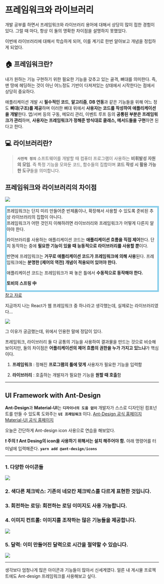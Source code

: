 # 프레임워크와 라이브러리

개발 공부를 하면서 프레임워크와 라이브러리 용어에 대해서 상당히 많이 접한 경험이 있다.
그럴 때 마다, 항상 이 둘의 명확한 차이점을 설명하지 못했었다.

이번에 라이브러리에 대해서 학습하게 되어, 이를 계기로 한번 알아보고 개념을 정립하게 되었다.

## 🏠 프레임워크란?

내가 원하는 기능 구현하기 위한 필요한 기능을 갖추고 있는 골격, 뼈대를 의미한다.
즉, 맨 땅에 헤딩하는 것이 아닌 어느정도 기반이 다져져있는 상태에서 시작한다는 점에서 상당히 중요하다.

애플리케이션 개발 시 **필수적인 코드**, **알고리즘**, **DB 연동**과 같은 기능들을 위해 어느 정도 **뼈대(구조)를 제공**하며 이러한 뼈대 위에서 **사용자는 코드를 작성하여 애플리케이션을 개발**한다. 앱/서버 등의 구동, 메모리 관리, 이벤트 루프 등의 **공통된 부분은 프레임워크가 관리**하며, **사용자는 프레임워크가 정해준 방식대로 클래스, 메서드들을 구현**하면 된다고 한다.

## 💻 라이브러리란?

> **`사전적 정의`**
> 소프트웨어를 개발할 때 컴퓨터 프로그램이 사용하는 **비휘발성 자원의 모임**.
> 즉 특정 기능을 모와둔 코드, 함수들의 집합이며 **코드 작성 시 활용 가능한 도구**들을 의미합니다.

## 프레임워크와 라이브러리의 차이점

![](https://velog.velcdn.com/images/dovelop/post/c993382a-b9c6-4cea-aee3-e58179953d6d/image.PNG)

<div style="border:5px solid skyblue">
프레임워크는 단지 미리 만들어준 반제품이나, 확장해서 사용할 수 있도록 준비된 추상 라이브러리의 집합이 아니다.<br>
프레임워크가 어떤 것인지 이해하려면 라이브러리와 프레임워크가 어떻게 다른지 알아야 한다.

라이브러리를 사용하는 애플리케이션 코드는 **애플리케이션 흐름을 직접 제어**한다.
단지 동작하는 중에 **필요한 기능이 있을 때 능동적으로 라이브러리를 사용할 뿐**이다.

반면에 프레임워크는 **거꾸로 애플리케이션 코드가 프레임워크에 의해 사용**된다.
프레임워크에는 **분명한 [제어의 역전] 개념이 적용되어 있어야 한다.**

애플리케이션 코드는 프레임워크가 짜 놓은 틀에서 **수동적으로 동작해야 한다.**

**토비의 스프링 中**

</div>
<a href="https://mangkyu.tistory.com/4">참고 자료</a>

지금까지 나는 React가 웹 프레임워크 중 하나라고 생각했는데, 실제로는 라이브러리였다...

![](https://velog.velcdn.com/images/dovelop/post/096aea58-73fe-49f5-b5f1-cf1c133ab879/image.PNG)

그 이유가 궁금했는데, 위에서 인용한 말에 정답이 있다.

프레임워크, 라이브러리 둘 다 공통의 기능을 사용하여 결과물을 만드는 것으로 비슷해 보이지만, 둘의 차이점은 **어플리케이션의 제어 흐름의 권한을 누가 가지고 있느냐**가 핵심이다.

1. **프레임워크** : 정해진 **프로그램의 틀에 맞게** 사용자가 필요한 기능을 입력함

2. **라이브러리** : 호출하는 개발자가 필요한 기능을 **원할 때 호출**함

---

## UI Framework with Ant-Design

**Ant-Design**과 **Material-UI**는 **`디자이너의 도움 없이`** 개발자가 스스로 디자인된 컴포넌트를 만들 수 있도록 도와주는 **`UI 프레임워크`** 이다.
<a href="https://ant.design/">Ant-Design 공식 홈페이지</a>
<a href="https://mui.com/material-ui/">Material-UI 공식 홈페이지</a>

오늘은 간단하게 Ant-design icon 사용으로 연습을 해보았다.

**❗️ 주의 ❗️**
**Ant Desing의 icon을 사용하기 위해서는 설치 해주어야 함.**
아래 명령어를 터미널에 입력해준다.
**`yarn add @ant-design/icons`**

---

### 1. 다양한 아이콘들

![](https://velog.velcdn.com/images/dovelop/post/3c323506-fcce-41a9-8e1c-0a0595c6f787/image.png)

### 2. 색다른 체크박스: 기존의 네모칸 체크박스를 다르게 표현한 것입니다.

### 3. 회전하는 로딩: 회전하는 로딩 이미지도 사용 가능합니다.

### 4. 이미지 컨트롤: 이미지를 조작하는 많은 기능들을 제공합니다.

![](https://velog.velcdn.com/images/dovelop/post/8a9ad9f8-516a-4094-af04-4f4ac077275a/image.png)

### 5. 달력: 이미 만들어진 달력으로 시간을 절약할 수 있습니다.

![](https://velog.velcdn.com/images/dovelop/post/37e08400-35fe-43fb-8704-9b50f47cbf46/image.png)

---

생각보다 엄청나게 많은 아이콘과 기능들이 많아서 신세계였다.
얼른 내 게시물 프로젝트에도 Ant-design 프레임워크를 사용해보고 싶다.
